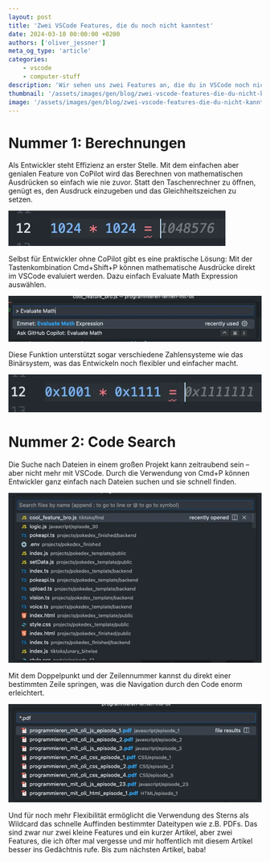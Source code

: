 ```yaml
---
layout: post
title: 'Zwei VSCode Features, die du noch nicht kanntest'
date: 2024-03-10 00:00:00 +0200
authors: ['oliver_jessner']
meta_og_type: 'article'
categories:
    - vscode
    - computer-stuff
description: 'Wir sehen uns zwei Features an, die du in VSCode noch nicht kanntest. Einmal eine CoPilot und einmal ein Feature, das dir hilft, sich durch deinen code zu navigieren.'
thumbnail: '/assets/images/gen/blog/zwei-vscode-features-die-du-nicht-kanntest/header_thumbnail.webp'
image: '/assets/images/gen/blog/zwei-vscode-features-die-du-nicht-kanntest/header.webp'
---
```


# Nummer 1: Berechnungen

Als Entwickler steht Effizienz an erster Stelle. Mit dem einfachen aber genialen Feature von CoPilot wird das Berechnen von mathematischen Ausdrücken so einfach wie nie zuvor. Statt den Taschenrechner zu öffnen, genügt es, den Ausdruck einzugeben und das Gleichheitszeichen zu setzen.

![Github CoPilot berechnet automatisch eine multiplikation](/assets/images/gen/blog/zwei-vscode-features-die-du-nicht-kanntest/copilot_berechnet_multiplikation.webp)

Selbst für Entwickler ohne CoPilot gibt es eine praktische Lösung: Mit der Tastenkombination Cmd+Shift+P können mathematische Ausdrücke direkt im VSCode evaluiert werden. Dazu einfach Evaluate Math Expression auswählen.

![Ein Command mit welchen man berechnungen in VSCode ausführen kann](/assets/images/gen/blog/zwei-vscode-features-die-du-nicht-kanntest/vscode_evaluate_math_expression.webp)

Diese Funktion unterstützt sogar verschiedene Zahlensysteme wie das Binärsystem, was das Entwickeln noch flexibler und einfacher macht.

![Binäremultiplikation in GitHub CoPilot](/assets/images/gen/blog/zwei-vscode-features-die-du-nicht-kanntest/binaere_mutliplikation_mit_github_copilot.webp)

# Nummer 2: Code Search

Die Suche nach Dateien in einem großen Projekt kann zeitraubend sein – aber nicht mehr mit VSCode. Durch die Verwendung von Cmd+P können Entwickler ganz einfach nach Dateien suchen und sie schnell finden.

![Daten durchsuchen in VSCode](/assets/images/gen/blog/zwei-vscode-features-die-du-nicht-kanntest/files_suchen_und_finden_in_vs_code.webp)

Mit dem Doppelpunkt und der Zeilennummer kannst du direkt einer bestimmten Zeile springen, was die Navigation durch den Code enorm erleichtert.

![Nur PDFs in VSCode finden](/assets/images/gen/blog/zwei-vscode-features-die-du-nicht-kanntest/wild_card_pdf_in_vscode.webp)

Und für noch mehr Flexibilität ermöglicht die Verwendung des Sterns als Wildcard das schnelle Auffinden bestimmter Dateitypen wie z.B. PDFs. Das sind zwar nur zwei kleine Features und ein kurzer Artikel, aber zwei Features, die ich öfter mal vergesse und mir hoffentlich mit diesem Artikel besser ins Gedächtnis rufe. Bis zum nächsten Artikel, baba!
